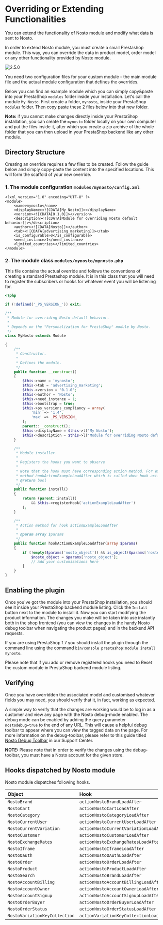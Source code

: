 # Overriding or Extending Functionalities

You can extend the functionality of Nosto module and modify what data is sent to Nosto.

In order to extend Nosto module, you must create a small Prestashop module. This way, you can override the data in product model, order model or any other functionality provided by Nosto module.

![2.5.0](https://img.shields.io/badge/nosto-2.5.0-green.svg)

You need two configuration files for your custom module - the main module file and the actual module configuration that defines the overrides.

Below you can find an example module which you can simply copy&paste into your PrestaShop `modules` folder inside your installation. Let's call the module `My Nosto`. First create a folder, `mynosto`, inside your PrestaShop `modules` folder. Then copy paste these 2 files below into that new folder.

**Note:** if you cannot make changes directly inside your PrestaShop installation, you can create the `mynosto` folder locally on your own computer and put the files inside it, after which you create a zip archive of the whole folder that you can then upload in your PrestaShop backend like any other module.

## Directory Structure

Creating an override requires a few files to be created. Follow the guide below and simply copy-paste the content into the specified locations. This will form the scaffold of your new override.

### 1. The module configuration `modules/mynosto/config.xml`

```markup
<?xml version="1.0" encoding="UTF-8" ?>
<module>
    <name>mynosto</name>
    <displayName><![CDATA[My Nosto]]></displayName>
    <version><![CDATA[0.1.0]]></version>
    <description><![CDATA[Module for overriding Nosto default behavior]]></description>
    <author><![CDATA[Nosto]]></author>
    <tab><![CDATA[advertising_marketing]]></tab>
    <is_configurable>0</is_configurable>
    <need_instance>1</need_instance>
    <limited_countries></limited_countries>
</module>
```

### 2. The module class `modules/mynosto/mynosto.php`

This file contains the actual override and follows the conventions of creating a standard Prestashop module. It is in this class that you will need to register the subscribers or hooks for whatever event you will be listening for.

```php
<?php

if (!defined('_PS_VERSION_')) exit;

/**
 * Module for overriding Nosto default behavior.
 *
 * Depends on the "Personalization for PrestaShop" module by Nosto.
 */
class MyNosto extends Module

{
    /**
     * Constructor.
     *
     * Defines the module.
     */
    public function __construct()
    {
        $this->name = 'mynosto';
        $this->tab = 'advertising_marketing';
        $this->version = '0.1.0';
        $this->author = 'Nosto';
        $this->need_instance = 1;
        $this->bootstrap = true;
        $this->ps_versions_compliancy = array(
            'min' => '1.4',
            'max' => _PS_VERSION_
        );
        parent::__construct();
        $this->displayName = $this->l('My Nosto');
        $this->description = $this->l('Module for overriding Nosto default behavior');
    }

    /**
     * Module installer.
     *
     * Registers the hooks you want to observe
     *
     * Note that the hook must have corresponding action method. For example actionExampleLoadAfter must have
     * method hookActionExampleLoadAfter which is called when hook actionExampleLoadAfter is fired
     * @return bool
     */
    public function install()
    {
        return (parent::install()
            && $this->registerHook('actionExampleLoadAfter')
        );
    }

    /**
     * Action method for hook actionExampleLoadAfter
     *
     * @param array $params
     */
    public function hookActionExampleLoadAfter(array $params)
    {
        if (!empty($params['nosto_object']) && is_object($params['nosto_object'])) {
            $nosto_object = $params['nosto_object'];
            // Add your customizations here
        }
    }
}
```

## Enabling the plugin

Once you've got the module into your PrestaShop installation, you should see it inside your PrestaShop backend module listing. Click the `Install` button next to the module to install it. Now you can start modifying the product information. The changes you make will be taken into use instantly both in the shop frontend \(you can view the changes in the handy Nosto debug toolbar when navigating the product pages\) and in the backend API requests.

If you are using PrestaShop 1.7 you should install the plugin through the command line using the command `bin/console prestashop:module install mynosto`.

Please note that if you add or remove registered hooks you need to Reset the custom module in PrestaShop backend module listing.

## Verifying

Once you have overridden the associated model and customised whatever fields you may need, you should verify that it, in fact, working as expected.

A simple way to verify that the changes are working would be to log in as a customer and view any page with the Nosto debug-mode enabled. The debug mode can be enabled by adding the query parameter `nostodebug=true` to the end of any URL. This will cause a helpful debug toolbar to appear where you can view the tagged data on the page. For more information on the debug-toolbar, please refer to this guide titled [Nosto Debug Toolbar](https://help.nosto.com/get-started/nosto-debug-toolbar/) in our Support Center.

**NOTE:** Please note that in order to verify the changes using the debug-toolbar, you must have a Nosto account for the given store.

## Hooks dispatched by Nosto module

Nosto module dispatches following hooks.

| Object | Hook |
| :--- | :--- |
| `NostoBrand` | `actionNostoBrandLoadAfter` |
| `NostoCart` | `actionNostoCartLoadAfter` |
| `NostoCategory` | `actionNostoCategoryLoadAfter` |
| `NostoCurrentUser` | `actionNostoCurrentUserLoadAfter` |
| `NostoCurrentVariation` | `actionNostoCurrentVariationLoadAfter` |
| `NostoCustomer` | `actionNostoCustomerLoadAfter` |
| `NostoExchangeRates` | `actionNostoExchangeRatesLoadAfter` |
| `NostoIframe` | `actionNostoIframeLoadAfter` |
| `NostoOauth` | `actionNostoOAuthLoadAfter` |
| `NostoOrder` | `actionNostoOrderLoadAfter` |
| `NostoProduct` | `actionNostoProductLoadAfter` |
| `NostoSearch` | `actionNostoBrandLoadAfter` |
| `NostoAccountBilling` | `actionNostoAccountBillingLoadAfter` |
| `NostoAccountOwner` | `actionNostoAccountOwnerLoadAfter` |
| `NostoAccountSignup` | `actionNostoAccountSignupLoadAfter` |
| `NostoOrderBuyer` | `actionNostoOrderBuyerLoadAfter` |
| `NostoOrderStatus` | `actionNostoOrderStatusLoadAfter` |
| `NostoVariationKeyCollection` | `actionVariationKeyCollectionLoadAfter` |

